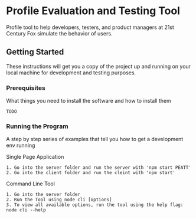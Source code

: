 # Profile Evaluation and Testing Tool

Profile tool to help developers, testers, and product managers at 21st Century Fox simulate the behavior of users.

## Getting Started

These instructions will get you a copy of the project up and running on your local machine for development and testing purposes.

### Prerequisites

What things you need to install the software and how to install them

```
TODO
```

### Running the Program

A step by step series of examples that tell you how to get a development env running

Single Page Application

```
1. Go into the server folder and run the server with 'npm start PEATT'
2. Go into the client folder and run the cleint with 'npm start'
```

Command Line Tool

```
1. Go into the server folder
2. Run the Tool using node cli [options]
3. To view all available options, run the tool using the help flag: node cli --help

```



